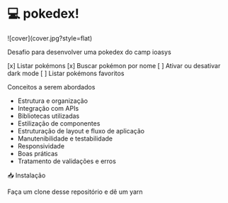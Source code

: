 # 💻 pokedex!

<p>
  ![cover](cover.jpg?style=flat)
</p>

Desafio para desenvolver uma pokedex do camp ioasys

[x] Listar pokémons
[x] Buscar pokémon por nome
[ ] Ativar ou desativar dark mode
[ ] Listar pokémons favoritos

Conceitos a serem abordados

- Estrutura e organização
- Integração com APIs
- Bibliotecas utilizadas
- Estilização de componentes
- Estruturação de layout e fluxo de aplicação
- Manutenibilidade e testabilidade
- Responsividade
- Boas práticas
- Tratamento de validações e erros

📥 Instalação

Faça um clone desse repositório e dê um yarn
